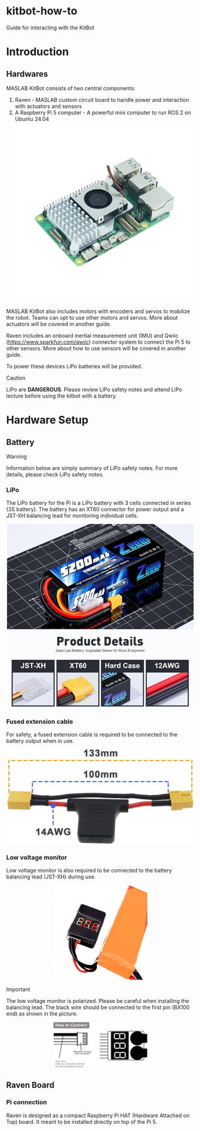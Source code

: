 # kitbot-how-to
Guide for interacting with the KitBot

# Introduction
## Hardwares
MASLAB KitBot consists of two central components:  
1. Raven - MASLAB custom circuit board to handle power and interaction with actuators and sensors
2. A Raspberry Pi 5 computer - A powerful mini computer to run ROS 2 on Ubuntu 24.04
![pi5](image/pi5.png)

MASLAB KitBot also includes motors with encoders and servos to mobilize the robot. Teams can opt to use other motors and servos. More about actuators will be covered in another guide.

Raven includes an onboard inertial measurement unit (IMU) and Qwiic (https://www.sparkfun.com/qwiic) connector system to connect the Pi 5 to other sensors. More about how to use sensors will be covered in another guide. 

To power these devices LiPo batteries will be provided.
> [!CAUTION]
> LiPo are **DANGEROUS**. Please review LiPo safety notes and attend LiPo lecture before using the kitbot with a battery.

# Hardware Setup
## Battery
> [!WARNING]
> Information below are simply summary of LiPo safety notes. For more details, please check LiPo safety notes.

### LiPo
The LiPo battery for the Pi is a LiPo battery with 3 cells connected in series (3S battery). The battery has an XT60 connector for power output and a JST-XH balancing lead for monitoring individual cells.  

<p align="center">
<img src="image/battery.jpg" width="500px" />
</p>

### Fused extension cable
For safety, a fused extension cable is required to be connected to the battery output when in use.  

<p align="center">
<img src="image/fused_cable.jpg" width="500px" />
</p>

### Low voltage monitor
Low voltage monitor is also required to be connected to the battery balancing lead (JST-XH) during use. 

<p align="center">
<img src="image/voltage_monitor.png" width="50%" />
</p>

> [!IMPORTANT]  
> The low voltage monitor is polarized. Please be careful when installing the balancing lead. The black wire should be connected to the first pin (BX100 end) as shown in the picture.
> <p align="center">
> <img src="image/voltage_monitor_connection.png" width="50%" />
> </p>

## Raven Board
### Pi connection
Raven is designed as a compact Raspberry Pi HAT (Hardware Attached on Top) board. It meant to be installed directly on top of the Pi 5.




